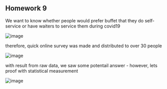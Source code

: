 ## Homework 9

We want to know whether people would prefer buffet that they do self-service or have waiters to service them during covid19

![image](https://user-images.githubusercontent.com/77537240/121729541-ce8e0680-cb18-11eb-8f9d-e21538977f18.png)

therefore, quick online survey was made and distributed to over 30 people 

![image](https://user-images.githubusercontent.com/77537240/121729556-d2218d80-cb18-11eb-884d-6989d6839d27.png)

with result from raw data, we saw some potentail answer - however, lets proof with statistical measurement

![image](https://user-images.githubusercontent.com/77537240/121729570-d5b51480-cb18-11eb-80cf-32d6e930cc4d.png)
